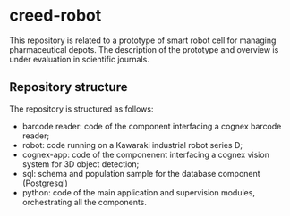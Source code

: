 # creed-robot

This repository is related to a prototype of smart robot cell for managing pharmaceutical depots. The description of the prototype and overview is under evaluation in scientific journals.

## Repository structure
The repository is structured as follows:
* barcode reader: code of the component interfacing a cognex barcode reader;
* robot: code running on a Kawaraki industrial robot series D;
* cognex-app: code of the componenent interfacing a cognex vision system for 3D object detection;
* sql: schema and population sample for the database component (Postgresql)
* python: code of the main application and supervision modules, orchestrating all the components.